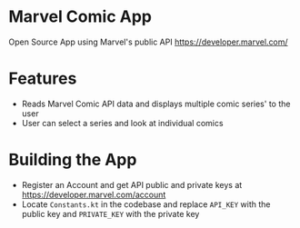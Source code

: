 # Marvel Comic App
Open Source App using Marvel's public API
https://developer.marvel.com/

# Features
- Reads Marvel Comic API data and displays multiple comic series' to the user
- User can select a series and look at individual comics

# Building the App
- Register an Account and get API public and private keys at https://developer.marvel.com/account
- Locate `Constants.kt` in the codebase and replace `API_KEY` with the public key and `PRIVATE_KEY` with the private key